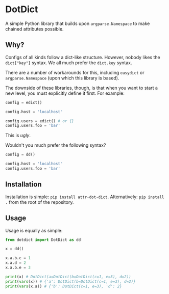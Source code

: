# DotDict
A simple Python library that builds upon `argparse.Namespace` to make chained attributes possible.

## Why?
Configs of all kinds follow a dict-like structure. 
However, nobody likes the `dict["key"]` syntax. We all much prefer the `dict.key` syntax.

There are a number of workarounds for this, including `easydict` or `argparse.Namespace` (upon which this library is based).

The downside of these libraries, though, is that when you want to start a new level, you must explicitly define it first. For example:
``` python
config = edict()

config.host = 'localhost'

config.users = edict() # or {}
config.users.foo = 'bar'
```

This is *ugly*.

Wouldn't you much prefer the following syntax?
``` python
config = dd()

config.host = 'localhost'
config.users.foo = 'bar'
```

## Installation
Installation is simple: `pip install attr-dot-dict`. Alternatively: `pip install .` from the root of the repository.

## Usage
Usage is equally as simple:
```python
from dotdict import DotDict as dd

x = dd()

x.a.b.c = 1
x.a.d = 2
x.a.b.e = 3

print(x) # DotDict(a=DotDict(b=DotDict(c=1, e=3), d=2))
print(vars(x)) # {'a': DotDict(b=DotDict(c=1, e=3), d=2)}
print(vars(x.a)) # {'b': DotDict(c=1, e=3), 'd': 2}
```
